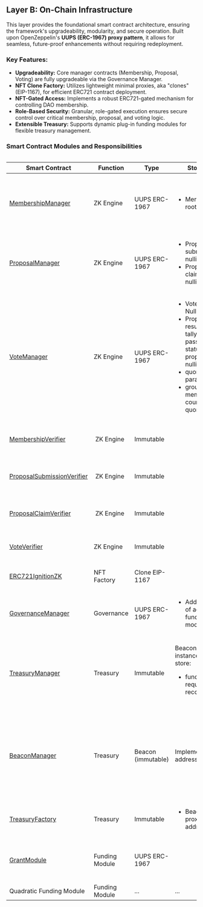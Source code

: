 ## Layer B: On-Chain Infrastructure 

This layer provides the foundational smart contract architecture, ensuring the framework's upgradeability, modularity, and secure operation. Built upon OpenZeppelin's **UUPS (ERC-1967) proxy pattern**, it allows for seamless, future-proof enhancements without requiring redeployment.


### Key Features:

* **Upgradeability:** Core manager contracts (Membership, Proposal, Voting) are fully upgradeable via the Governance Manager.
* **NFT Clone Factory:** Utilizes lightweight minimal proxies, aka "clones" (EIP-1167), for efficient ERC721 contract deployment.
* **NFT-Gated Access:** Implements a robust ERC721-gated mechanism for controlling DAO membership.
* **Role-Based Security:** Granular, role-gated execution ensures secure control over critical membership, proposal, and voting logic.
* **Extensible Treasury:** Supports dynamic plug-in funding modules for flexible treasury management.


### Smart Contract Modules and Responsibilities

<div style="overflow-x: auto;">

| Smart Contract | Function | Type | Stores | Responsibilities | Owner |
|---|---|---|---|---|---|
| [MembershipManager](hardhat/contracts/managers/MembershipManager.sol) | ZK Engine | UUPS ERC-1967 | <ul><li>Merkle roots</ul>| <ul><li>Deploy Group NFTs<li>Manage DAO members <li> Verify DAO membership </ul> | Governance Mgr
| [ProposalManager](hardhat/contracts/managers/ProposalManager.sol)  | ZK Engine | UUPS ERC-1967 | <ul><li>Proposal submission nullifiers <li> Proposal claim nullifiers</ul> | <ul><li>Verify proposal submissions <li>Verify proposal claims</ul> | Governance Mgr
| [VoteManager](hardhat/contracts/managers/VoteManager.sol) | ZK Engine | UUPS ERC-1967 | <ul><li>Vote Nullifiers<li>Proposal results: tally, passed status, proposal nullifier<li> quorum parameters <li> group member count and quorum </ul> | <ul><li>Verify vote validity <li> Store and update proposal status </ul> | Governance Mgr
| [MembershipVerifier](hardhat/contracts/verifiers/MembershipVerifier.sol) |  ZK Engine | Immutable | | <ul><li>Verify DAO membership claims (via MM)</ul> | Unrestricted
| [ProposalSubmissionVerifier](hardhat/contracts/verifiers/ProposalVerifier.sol) |  ZK Engine | Immutable | | <ul><li>Verify proposal submission proofs (via PM)</ul> | Unrestricted
| [ProposalClaimVerifier](hardhat/contracts/verifiers/ProposalVerifier.sol) |  ZK Engine | Immutable | | <ul><li>Verify proposal claim proofs (via PM)</ul> | Unrestricted
| [VoteVerifier](hardhat/contracts/verifiers/VoteVerifier.sol) | ZK Engine | Immutable | | <ul><li>Verify voting proofs (via VM)</ul> | Unrestricted
| [ERC721IgnitionZK](hardhat/contracts/token/ERC721IgnitionZK.sol) | NFT Factory  | Clone EIP-1167 | | <ul><li>Deploy NFT Clones for DAOs</ul> | Membership Mgr
| [GovernanceManager](hardhat/contracts/governance/GovernanceManager.sol)  | Governance | UUPS ERC-1967 | <ul><li>Addresses of active funding modules </ul> | <ul><li>Delegate calls to Managers via the relayer </ul> | IgnitionZK MultiSig
| [TreasuryManager](hardhat/contracts/treasury/TreasuryManager.sol) | Treasury | Immutable  | Beacon proxy instances store: <ul><li> funding request records </ul> | <ul><li>Template for beacon proxy instance deployment <li> Creates Access-Controled upgradeable proxies </ul> | <ul><li> TreasuryManager: not initialized on deployment <li> Beacon proxies: DAO Treasury MultiSig</ul>
| [BeaconManager](hardhat/contracts/treasury/BeaconManager.sol) | Treasury | Beacon (immutable) | Implementation address | <ul><li>Holds implementation for TreasuryManager BeaconProxies <li> Owner can update implementation (upgrades all treasuries) </ul> | IgnitionZK MultiSig
| [TreasuryFactory](hardhat/contracts/treasury/TreasuryFactory.sol) | Treasury | Immutable  | <ul><li> Beacon proxy addresses </ul> | <ul><li>Deploys beacon proxy instances </ul> | Governance Mgr
| [GrantModule](hardhat/contracts/fundingModules/GrantModule.sol) | Funding Module | UUPS ERC-1967 | | <ul><li> Initiates grant funding requests to the treasury instances</ul> | Governance Mgr
| Quadratic Funding Module | Funding Module | ... | ... | ... | Governance Mgr

</details>

